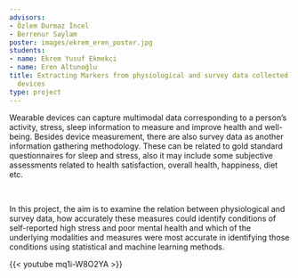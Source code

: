 ```yaml
---
advisors:
- Özlem Durmaz İncel
- Berrenur Saylam
poster: images/ekrem_eren_poster.jpg
students:
- name: Ekrem Yusuf Ekmekci
- name: Eren Altunoğlu
title: Extracting Markers from physiological and survey data collected from wearable
  devices
type: project
---
```


Wearable devices can capture multimodal data corresponding to a person’s activity, stress, sleep information to measure and improve health and well-being. Besides device measurement, there are also survey data as another information gathering methodology. These can be related to gold standard questionnaires for sleep and stress, also it may include some subjective assessments related to health satisfaction, overall health, happiness, diet etc.


 


In this project, the aim is to examine the relation between physiological and survey data, how accurately these measures could identify conditions of self-reported high stress and poor mental health and which of the underlying modalities and measures were most accurate in identifying those conditions using statistical and machine learning methods. 


{{< youtube mq1i-W8O2YA >}}